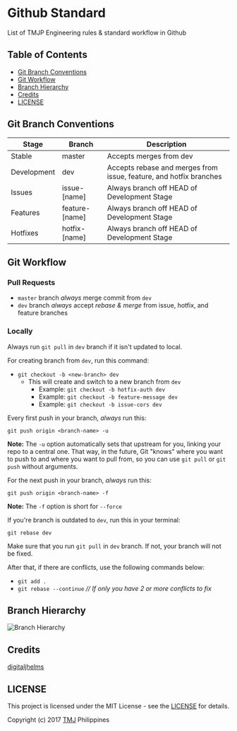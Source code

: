 # Github Standard

List of TMJP Engineering rules &amp; standard workflow in Github

## Table of Contents

- [Git Branch Conventions](https://github.com/TMJPEngineering/Standard-Workflow-Rules/tree/master/Github#quick-legend)
- [Git Workflow](https://github.com/TMJPEngineering/Standard-Workflow-Rules/tree/master/Github#git-workflow)
- [Branch Hierarchy](https://github.com/TMJPEngineering/Standard-Workflow-Rules/tree/master/Github#branch-hierarchy)
- [Credits](https://github.com/TMJPEngineering/Standard-Workflow-Rules/tree/master/Github#credits)
- [LICENSE](https://github.com/TMJPEngineering/Standard-Workflow-Rules/tree/master/Github#license)

## Git Branch Conventions

<table>
  <thead>
    <tr>
      <th>Stage</th>
      <th>Branch</th>
      <th>Description</th>
    </tr>
  </thead>
  <tbody>
    <tr>
      <td>Stable</td>
      <td>master</td>
      <td>Accepts merges from dev</td>
    </tr>
    <tr>
      <td>Development</td>
      <td>dev</td>
      <td>Accepts rebase and merges from issue, feature, and hotfix branches</td>
    </tr>
    <tr>
      <td>Issues</td>
      <td>issue-[name]</td>
      <td>Always branch off HEAD of Development Stage</td>
    </tr>
    <tr>
      <td>Features</td>
      <td>feature-[name]</td>
      <td>Always branch off HEAD of Development Stage</td>
    </tr>
    <tr>
      <td>Hotfixes</td>
      <td>hotfix-[name]</td>
      <td>Always branch off HEAD of Development Stage</td>
    </tr>
  </tbody>
</table>

## Git Workflow

### Pull Requests

- `master` branch *always* merge commit from `dev`
- `dev` branch *always* accept *rebase & merge* from issue, hotfix, and feature branches

### Locally

Always run `git pull` in `dev` branch if it isn't updated to local.

For creating branch from `dev`, run this command:

- `git checkout -b <new-branch> dev`
  - This will create and switch to a new branch from `dev`
    - Example: `git checkout -b hotfix-auth dev`
    - Example: `git checkout -b feature-message dev`
    - Example: `git checkout -b issue-cors dev`

Every first push in your branch, *always* run this:

```
git push origin <branch-name> -u
```

**Note:** The `-u` option automatically sets that upstream for you, linking your repo to a central one. That way, in the future, Git "knows" where you want to push to and where you want to pull from, so you can use `git pull` or `git push` without arguments.

For the next push in your branch, *always* run this:

```
git push origin <branch-name> -f
```

**Note:** The `-f` option is short for `--force`

If you're branch is outdated to `dev`, run this in your terminal:

```
git rebase dev 
```

Make sure that you run `git pull` in `dev` branch. If not, your branch will not be fixed.

After that, if there are conflicts, use the following commands below:

- `git add .`
- `git rebase --continue` *// If only you have 2 or more conflicts to fix*

## Branch Hierarchy

![Branch Hierarchy](https://cloud.githubusercontent.com/assets/21231662/23843177/e179dfda-07f4-11e7-8685-3f0b01b2ff96.png)

## Credits

[digitaljhelms](https://gist.github.com/digitaljhelms/4287848)

## LICENSE

This project is licensed under the MIT License - see the [LICENSE](https://github.com/TMJPEngineering/Standard-Workflow-Rules/blob/master/LICENSE) for details.

Copyright (c) 2017 [TMJ](http://www.tmj.jp) Philippines